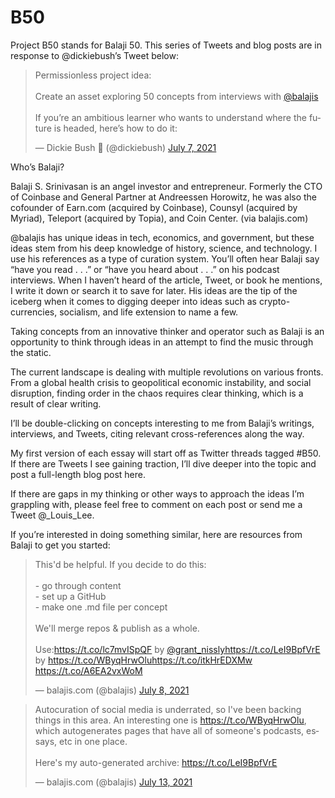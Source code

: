 # B50
Project B50 stands for Balaji 50. This series of Tweets and blog posts are in response to @dickiebush’s Tweet below:
<blockquote class="twitter-tweet"><p lang="en" dir="ltr">Permissionless project idea:<br><br>Create an asset exploring 50 concepts from interviews with <a href="https://twitter.com/balajis?ref_src=twsrc%5Etfw">@balajis</a> <br><br>If you’re an ambitious learner who wants to understand where the future is headed, here’s how to do it:</p>&mdash; Dickie Bush 🚢 (@dickiebush) <a href="https://twitter.com/dickiebush/status/1412912753052844035?ref_src=twsrc%5Etfw">July 7, 2021</a></blockquote> <script async src="https://platform.twitter.com/widgets.js" charset="utf-8"></script>


Who’s Balaji? 

Balaji S. Srinivasan is an angel investor and entrepreneur. Formerly the CTO of Coinbase and General Partner at Andreessen Horowitz, he was also the cofounder of Earn.com (acquired by Coinbase), Counsyl (acquired by Myriad), Teleport (acquired by Topia), and Coin Center. (via balajis.com)

@balajis has unique ideas in tech, economics, and government, but these ideas stem from his deep knowledge of history, science, and technology. I use his references as a type of curation system. You’ll often hear Balaji say “have you read . . .” or “have you heard about . . .” on his podcast interviews. When I haven’t heard of the article, Tweet, or book he mentions, I write it down or search it to save for later. His ideas are the tip of the iceberg when it comes to digging deeper into ideas such as crypto-currencies, socialism, and life extension to name a few. 

Taking concepts from an innovative thinker and operator such as Balaji is an opportunity to think through ideas in an attempt to find the music through the static. 

The current landscape is dealing with multiple revolutions on various fronts. From a global health crisis to geopolitical economic instability, and social disruption, finding order in the chaos requires clear thinking, which is a result of clear writing.

I’ll be double-clicking on concepts interesting to me from Balaji’s writings, interviews, and Tweets, citing relevant cross-references along the way. 

My first version of each essay will start off as Twitter threads tagged #B50. If there are Tweets I see gaining traction, I’ll dive deeper into the topic and post a full-length blog post here. 

If there are gaps in my thinking or other ways to approach the ideas I’m grappling with, please feel free to comment on each post or send me a Tweet @_Louis_Lee. 

If you’re interested in doing something similar, here are resources from Balaji to get you started: 

<blockquote class="twitter-tweet"><p lang="en" dir="ltr">This&#39;d be helpful. If you decide to do this:<br><br>- go through content<br>- set up a GitHub<br>- make one .md file per concept<br><br>We&#39;ll merge repos &amp; publish as a whole.<br><br>Use:<a href="https://t.co/lc7mvISpQF">https://t.co/lc7mvISpQF</a> by <a href="https://twitter.com/grant_nissly?ref_src=twsrc%5Etfw">@grant_nissly</a><a href="https://t.co/LeI9BpfVrE">https://t.co/LeI9BpfVrE</a> by <a href="https://t.co/WByqHrwOlu">https://t.co/WByqHrwOlu</a><a href="https://t.co/itkHrEDXMw">https://t.co/itkHrEDXMw</a> <a href="https://t.co/A6EA2vxWoM">https://t.co/A6EA2vxWoM</a></p>&mdash; balajis.com (@balajis) <a href="https://twitter.com/balajis/status/1413055681582682114?ref_src=twsrc%5Etfw">July 8, 2021</a></blockquote> <script async src="https://platform.twitter.com/widgets.js" charset="utf-8"></script>


<blockquote class="twitter-tweet"><p lang="en" dir="ltr">Autocuration of social media is underrated, so I&#39;ve been backing things in this area. An interesting one is <a href="https://t.co/WByqHrwOlu">https://t.co/WByqHrwOlu</a>, which autogenerates pages that have all of someone&#39;s podcasts, essays, etc in one place.<br><br>Here&#39;s my auto-generated archive: <a href="https://t.co/LeI9BpfVrE">https://t.co/LeI9BpfVrE</a></p>&mdash; balajis.com (@balajis) <a href="https://twitter.com/balajis/status/1415064234958807040?ref_src=twsrc%5Etfw">July 13, 2021</a></blockquote> <script async src="https://platform.twitter.com/widgets.js" charset="utf-8"></script>

